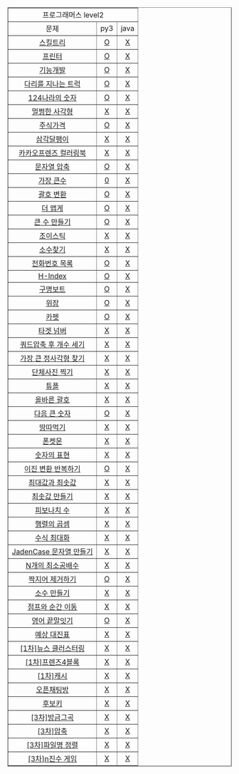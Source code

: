 <!DOCTYPE html>
<html lang="en">
<head>
    <meta charset="UTF-8">
</head>
<body>
<table border='1' align="center">
    <tr>
        <td colspan="3" align="center">프로그래머스 level2</td>
    </tr>
    <tr align="center">
        <td>문제</td>
        <td>py3</td>
        <td>java</td>
    </tr>
    <tr align="center">
        <td><a href="https://programmers.co.kr/learn/courses/30/lessons/49993">스킬트리</a></td>
        <td><a href="https://github.com/HoChangSUNG/programmers_python/blob/main/level_2/skill_tree.py">O</a></td>
        <td><a href="#">X</a></td>
    </tr>
    <tr align="center">
        <td><a href="https://programmers.co.kr/learn/courses/30/lessons/42587">프린터</a></td>
        <td><a href="https://github.com/HoChangSUNG/programmers_python/blob/main/level_2/printer_2.py">O</a></td>
        <td><a href="#">X</a></td>
    </tr>
    <tr align="center">
        <td><a href="https://programmers.co.kr/learn/courses/30/lessons/42586">기능개발</a></td>
        <td><a href="https://github.com/HoChangSUNG/programmers_python/blob/main/level_2/function_develop.py">O</a></td>
        <td><a href="#">X</a></td>
    </tr>
    <tr align="center">
        <td><a href="https://programmers.co.kr/learn/courses/30/lessons/42583">다리를 지나는 트럭</a></td>
        <td>
            <a href="https://github.com/HoChangSUNG/programmers_python/blob/main/level_2/truck_crossing_the_bridge.py">O</a>
        </td>
        <td><a href="#">X</a></td>
    </tr>
    <tr align="center">
        <td><a href="https://programmers.co.kr/learn/courses/30/lessons/12899">124나라의 숫자</a></td>
        <td><a href="#">O</a></td>
        <td><a href="#">X</a></td>
    </tr>
    <tr align="center">
        <td><a href="#">멀쩡한 사각형</a></td>
        <td><a href="#">X</a></td>
        <td><a href="#">X</a></td>
    </tr>
    <tr align="center">
        <td><a href="https://programmers.co.kr/learn/courses/30/lessons/42584">주식가격</a></td>
        <td><a href="https://github.com/HoChangSUNG/programmers_python/blob/main/level_2/stock_price_2.py">O</a></td>
        <td><a href="#">X</a></td>
    </tr>
    <tr align="center">
        <td><a href="#">삼각달팽이</a></td>
        <td><a href="#">X</a></td>
        <td><a href="#">X</a></td>
    </tr>
    <tr align="center">
        <td><a href="#">카카오프렌즈 컬러링북</a></td>
        <td><a href="#">X</a></td>
        <td><a href="#">X</a></td>
    </tr>
    <tr align="center">
        <td><a href="https://programmers.co.kr/learn/courses/30/lessons/60057">문자열 압축</a></td>
        <td><a href="https://github.com/HoChangSUNG/programmers_python/blob/main/level_2/string_compression.py">O</a>
        </td>
        <td><a href="#">X</a></td>
    </tr>
    <tr align="center">
        <td><a href="https://programmers.co.kr/learn/courses/30/lessons/42746">가장 큰수</a></td>
        <td><a href="https://github.com/HoChangSUNG/programmers_python/blob/main/level_2/most_big_number.py">0</a></td>
        <td><a href="#">X</a></td>
    </tr>
    <tr align="center">
        <td><a href="https://programmers.co.kr/learn/courses/30/lessons/60058">괄호 변환</a></td>
        <td><a href="https://github.com/HoChangSUNG/programmers_python/blob/main/level_2/correct_parenthesis.py">O</a>
        </td>
        <td><a href="#">X</a></td>
    </tr>
    <tr align="center">
        <td><a href="https://programmers.co.kr/learn/courses/30/lessons/42626">더 맵게</a></td>
        <td><a href="https://github.com/HoChangSUNG/programmers_python/blob/main/level_2/more_spicy.py">O</a></td>
        <td><a href="#">X</a></td>
    </tr>
    <tr align="center">
        <td><a href="https://programmers.co.kr/learn/courses/30/lessons/42883">큰 수 만들기</a></td>
        <td><a href="https://github.com/HoChangSUNG/programmers_python/blob/main/level_2/make_big_number.py">O</a></td>
        <td><a href="#">X</a></td>
    </tr>
    <tr align="center">
        <td><a href="#">조이스틱</a></td>
        <td><a href="#">X</a></td>
        <td><a href="#">X</a></td>
    </tr>
    <tr align="center">
        <td><a href="#">소수찾기</a></td>
        <td><a href="#">X</a></td>
        <td><a href="#">X</a></td>
    </tr>
    <tr align="center">
        <td><a href="https://programmers.co.kr/learn/courses/30/lessons/42577">전화번호 목록</a></td>
        <td><a href="https://github.com/HoChangSUNG/programmers_python/blob/main/level_2/phone_number.py">O</a></td>
        <td><a href="#">X</a></td>
    </tr>
    <tr align="center">
        <td><a href="https://programmers.co.kr/learn/courses/30/lessons/42747">H-Index</a></td>
        <td><a href="https://github.com/HoChangSUNG/programmers_python/blob/main/level_2/h_index.py">O</a></td>
        <td><a href="#">X</a></td>
    </tr>
    <tr align="center">
        <td><a href="https://programmers.co.kr/learn/courses/30/lessons/42885">구명보트</a></td>
        <td><a href="https://github.com/HoChangSUNG/programmers_python/blob/main/level_2/lifeboat.py">O</a></td>
        <td><a href="#">X</a></td>
    </tr>
    <tr align="center">
        <td><a href="https://programmers.co.kr/learn/courses/30/lessons/42578">위장</a></td>
        <td><a href="https://github.com/HoChangSUNG/programmers_python/blob/main/level_2/camouflage.py">O</a></td>
        <td><a href="#">X</a></td>
    </tr>
    <tr align="center">
        <td><a href="https://programmers.co.kr/learn/courses/30/lessons/42842">카펫</a></td>
        <td><a href="https://github.com/HoChangSUNG/programmers_python/blob/main/level_2/carpet.py">O</a></td>
        <td><a href="#">X</a></td>
    </tr>
    <tr align="center">
        <td><a href="#">타겟 넘버</a></td>
        <td><a href="#">X</a></td>
        <td><a href="#">X</a></td>
    </tr>
    <tr align="center">
        <td><a href="#">쿼드압축 후 개수 세기</a></td>
        <td><a href="#">X</a></td>
        <td><a href="#">X</a></td>
    </tr>
    <tr align="center">
        <td><a href="#">가장 큰 정사각형 찾기</a></td>
        <td><a href="#">X</a></td>
        <td><a href="#">X</a></td>
    </tr>
    <tr align="center">
        <td><a href="#">단체사진 찍기</a></td>
        <td><a href="#">X</a></td>
        <td><a href="#">X</a></td>
    </tr>
    <tr align="center">
        <td><a href="#">튜플</a></td>
        <td><a href="#">X</a></td>
        <td><a href="#">X</a></td>
    </tr>
    <tr align="center">
        <td><a href="#">올바른 괄호</a></td>
        <td><a href="#">X</a></td>
        <td><a href="#">X</a></td>
    </tr>
    <tr align="center">
        <td><a href="https://programmers.co.kr/learn/courses/30/lessons/12911">다음 큰 숫자</a></td>
        <td><a href="https://github.com/HoChangSUNG/programmers_python/blob/main/level_2/next_big_number.py">O</a></td>
        <td><a href="#">X</a></td>
    </tr>
    <tr align="center">
        <td><a href="#">땅따먹기</a></td>
        <td><a href="#">X</a></td>
        <td><a href="#">X</a></td>
    </tr>
    <tr align="center">
        <td><a href="#">폰켓몬</a></td>
        <td><a href="#">X</a></td>
        <td><a href="#">X</a></td>
    </tr>
    <tr align="center">
        <td><a href="#">숫자의 표현</a></td>
        <td><a href="#">X</a></td>
        <td><a href="#">X</a></td>
    </tr>
    <tr align="center">
        <td><a href="https://programmers.co.kr/learn/courses/30/lessons/70129">이진 변환 반복하기</a></td>
        <td><a href="https://github.com/HoChangSUNG/programmers_python/blob/main/level_2/repeat_binary_convert.py">O</a>
        </td>
        <td><a href="#">X</a></td>
    </tr>
    <tr align="center">
        <td><a href="#">최대값과 최솟값</a></td>
        <td><a href="#">X</a></td>
        <td><a href="#">X</a></td>
    </tr>
    <tr align="center">
        <td><a href="#">최솟값 만들기</a></td>
        <td><a href="#">X</a></td>
        <td><a href="#">X</a></td>
    </tr>
    <tr align="center">
        <td><a href="#">피보나치 수</a></td>
        <td><a href="#">X</a></td>
        <td><a href="#">X</a></td>
    </tr>
    <tr align="center">
        <td><a href="#">행렬의 곱셈</a></td>
        <td><a href="#">X</a></td>
        <td><a href="#">X</a></td>
    </tr>
    <tr align="center">
        <td><a href="#">수식 최대화</a></td>
        <td><a href="#">X</a></td>
        <td><a href="#">X</a></td>
    </tr>
    <tr align="center">
        <td><a href="#">JadenCase 문자열 만들기</a></td>
        <td><a href="#">X</a></td>
        <td><a href="#">X</a></td>
    </tr>
    <tr align="center">
        <td><a href="#">N개의 최소공배수</a></td>
        <td><a href="#">X</a></td>
        <td><a href="#">X</a></td>
    </tr>
    <tr align="center">
        <td><a href="https://programmers.co.kr/learn/courses/30/lessons/12973">짝지어 제거하기</a></td>
        <td><a href="https://github.com/HoChangSUNG/programmers_python/blob/main/level_2/delete_pair.py">O</a></td>
        <td><a href="#">X</a></td>
    </tr>
    <tr align="center">
        <td><a href="#">소수 만들기</a></td>
        <td><a href="#">X</a></td>
        <td><a href="#">X</a></td>
    </tr>
    <tr align="center">
        <td><a href="#">점프와 순간 이동</a></td>
        <td><a href="#">X</a></td>
        <td><a href="#">X</a></td>
    </tr>
    <tr align="center">
        <td><a href="https://programmers.co.kr/learn/courses/30/lessons/12981">영어 끝말잇기</a></td>
        <td><a href="https://github.com/HoChangSUNG/programmers_python/blob/main/level_2/word_chain_game.py">O</a></td>
        <td><a href="#">X</a></td>
    </tr>
    <tr align="center">
        <td><a href="#">예상 대진표</a></td>
        <td><a href="#">X</a></td>
        <td><a href="#">X</a></td>
    </tr>
    <tr align="center">
        <td><a href="#">[1차]뉴스 클러스터링</a></td>
        <td><a href="#">X</a></td>
        <td><a href="#">X</a></td>
    </tr>
    <tr align="center">
        <td><a href="#">[1차]프렌즈4블록</a></td>
        <td><a href="#">X</a></td>
        <td><a href="#">X</a></td>
    </tr>
    <tr align="center">
        <td><a href="#">[1차]캐시</a></td>
        <td><a href="#">X</a></td>
        <td><a href="#">X</a></td>
    </tr>
    <tr align="center">
        <td><a href="#">오픈채팅방</a></td>
        <td><a href="#">X</a></td>
        <td><a href="#">X</a></td>
    </tr>
    <tr align="center">
        <td><a href="#">후보키</a></td>
        <td><a href="#">X</a></td>
        <td><a href="#">X</a></td>
    </tr>
    <tr align="center">
        <td><a href="#">[3차]방금그곡</a></td>
        <td><a href="#">X</a></td>
        <td><a href="#">X</a></td>
    </tr>
    <tr align="center">
        <td><a href="#">[3차]압축</a></td>
        <td><a href="#">X</a></td>
        <td><a href="#">X</a></td>
    </tr>
    <tr align="center">
        <td><a href="#">[3차]파일명 정렬</a></td>
        <td><a href="#">X</a></td>
        <td><a href="#">X</a></td>
    </tr>
    <tr align="center">
        <td><a href="#">[3차]n진수 게임</a></td>
        <td><a href="#">X</a></td>
        <td><a href="#">X</a></td>
    </tr>


</table>
</body>
</html>
